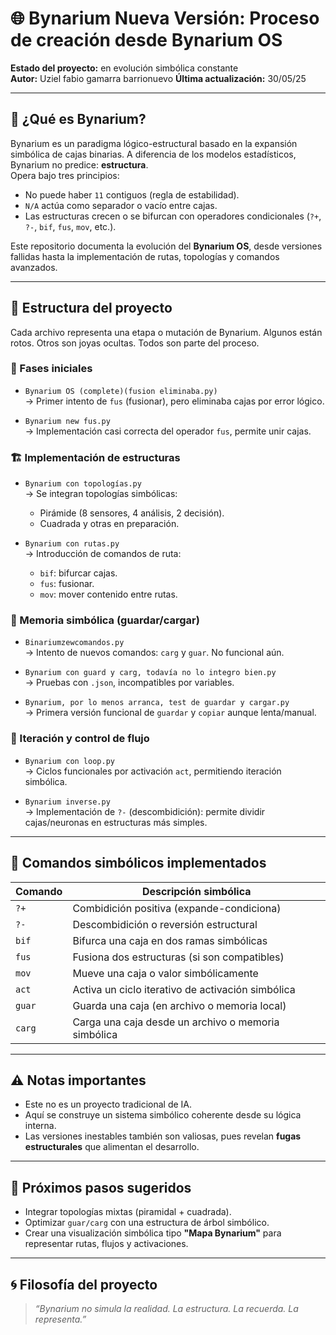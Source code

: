 # 🌐 Bynarium Nueva Versión: Proceso de creación desde Bynarium OS

**Estado del proyecto:** en evolución simbólica constante  
**Autor:** Uziel fabio gamarra barrionuevo 
**Última actualización:** 30/05/25

---

## 🧠 ¿Qué es Bynarium?

Bynarium es un paradigma lógico-estructural basado en la expansión simbólica de cajas binarias. A diferencia de los modelos estadísticos, Bynarium no predice: **estructura**.  
Opera bajo tres principios:
- No puede haber `11` contiguos (regla de estabilidad).
- `N/A` actúa como separador o vacío entre cajas.
- Las estructuras crecen o se bifurcan con operadores condicionales (`?+`, `?-`, `bif`, `fus`, `mov`, etc.).

Este repositorio documenta la evolución del **Bynarium OS**, desde versiones fallidas hasta la implementación de rutas, topologías y comandos avanzados.

---

## 🧬 Estructura del proyecto

Cada archivo representa una etapa o mutación de Bynarium. Algunos están rotos. Otros son joyas ocultas. Todos son parte del proceso.

### 🧪 Fases iniciales
- `Bynarium OS (complete)(fusion eliminaba.py)`  
  → Primer intento de `fus` (fusionar), pero eliminaba cajas por error lógico.

- `Bynarium new fus.py`  
  → Implementación casi correcta del operador `fus`, permite unir cajas.

### 🏗️ Implementación de estructuras
- `Bynarium con topologías.py`  
  → Se integran topologías simbólicas:
    - Pirámide (8 sensores, 4 análisis, 2 decisión).
    - Cuadrada y otras en preparación.

- `Bynarium con rutas.py`  
  → Introducción de comandos de ruta:
    - `bif`: bifurcar cajas.
    - `fus`: fusionar.
    - `mov`: mover contenido entre rutas.

### 💾 Memoria simbólica (guardar/cargar)
- `Binariumzewcomandos.py`  
  → Intento de nuevos comandos: `carg` y `guar`. No funcional aún.

- `Bynarium con guard y carg, todavía no lo integro bien.py`  
  → Pruebas con `.json`, incompatibles por variables.

- `Bynarium, por lo menos arranca, test de guardar y cargar.py`  
  → Primera versión funcional de `guardar` y `copiar` aunque lenta/manual.

### 🔁 Iteración y control de flujo
- `Bynarium con loop.py`  
  → Ciclos funcionales por activación `act`, permitiendo iteración simbólica.

- `Bynarium inverse.py`  
  → Implementación de `?-` (descombidición): permite dividir cajas/neuronas en estructuras más simples.

---

## 🧰 Comandos simbólicos implementados

| Comando | Descripción simbólica                             |
|--------|----------------------------------------------------|
| `?+`   | Combidición positiva (expande-condiciona)          |
| `?-`   | Descombidición o reversión estructural             |
| `bif`  | Bifurca una caja en dos ramas simbólicas           |
| `fus`  | Fusiona dos estructuras (si son compatibles)       |
| `mov`  | Mueve una caja o valor simbólicamente              |
| `act`  | Activa un ciclo iterativo de activación simbólica  |
| `guar` | Guarda una caja (en archivo o memoria local)       |
| `carg` | Carga una caja desde un archivo o memoria simbólica|

---

## ⚠️ Notas importantes

- Este no es un proyecto tradicional de IA.
- Aquí se construye un sistema simbólico coherente desde su lógica interna.
- Las versiones inestables también son valiosas, pues revelan **fugas estructurales** que alimentan el desarrollo.

---

## 📌 Próximos pasos sugeridos

- Integrar topologías mixtas (piramidal + cuadrada).
- Optimizar `guar/carg` con una estructura de árbol simbólico.
- Crear una visualización simbólica tipo **"Mapa Bynarium"** para representar rutas, flujos y activaciones.

---

## 🌀 Filosofía del proyecto

> *“Bynarium no simula la realidad. La estructura. La recuerda. La representa.”*

